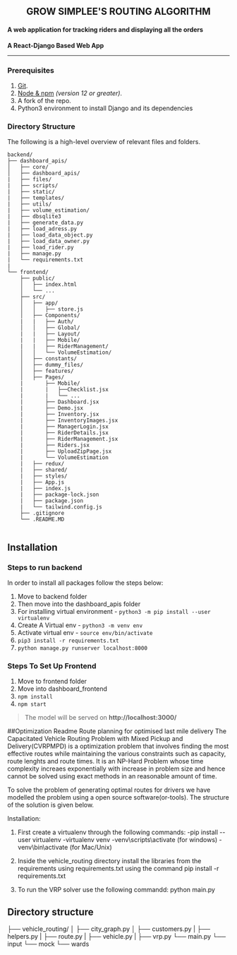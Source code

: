 
<h2 align="center">GROW SIMPLEE'S ROUTING ALGORITHM</h2>
<h4 align="left">A web application for tracking riders and displaying all the orders</h4>

**A React-Django Based  Web App**  

-------

### Prerequisites

1.  [Git](https://git-scm.com/downloads).
2.  [Node & npm](https://nodejs.org/en/download/) _(version 12 or greater)_.
3.  A fork of the repo.
4.  Python3 environment to install Django and its dependencies

### Directory Structure

The following is a high-level overview of relevant files and folders.

```
backend/
├── dashboard_apis/
│   ├── core/
│   ├── dashboard_apis/
|   ├── files/
|   ├── scripts/
|   ├── static/
|   ├── templates/
|   ├── utils/
|   ├── volume_estimation/
|   ├── dbsqlite3
|   ├── generate_data.py
|   ├── load_adress.py
|   ├── load_data_object.py
|   ├── load_data_owner.py
|   ├── load_rider.py
|   ├── manage.py 
|   └── requirements.txt
|
└── frontend/
    ├── public/
    │   ├── index.html
    │   └── ...
    ├── src/
    │   ├── app/
    │   │   ├── store.js
    │   ├── Components/
    |   |   ├── Auth/
    │   │   ├── Global/
    |   |   ├── Layout/
    |   |   ├── Mobile/
    |   |   ├── RiderManagement/
    │   │   └── VolumeEstimation/
    │   ├── constants/
    │   ├── dummy_files/
    │   ├── features/
    │   ├── Pages/
    |       ├── Mobile/
    |       |   ├──Checklist.jsx
    |       |   └── ...
    |       ├── Dashboard.jsx
    |       ├── Demo.jsx
    |       ├── Inventory.jsx
    |       ├── InventoryImages.jsx
    |       ├── ManagerLogin.jsx
    |       ├── RiderDetails.jsx
    |       ├── RiderManagement.jsx
    |       ├── Riders.jsx
    |       ├── UploadZipPage.jsx
    |       └── VolumeEstimation
    |   ├── redux/
    |   ├── shared/
    |   ├── styles/
    |   ├── App.js
    |   ├── index.js
    |   ├── package-lock.json
    |   ├── package.json
    |   └── tailwind.config.js
    ├── .gitignore
    └── .README.MD
       
```

## Installation

### Steps to run backend

In order to install all packages follow the steps below:

 1. Move to backend folder
 2. Then move into the dashboard_apis folder
 3. For installing virtual environment - `python3 -m pip install --user virtualenv`
 4. Create A Virtual env - `python3 -m venv env`
 5. Activate virtual env - `source env/bin/activate`
 6. `pip3 install -r requirements.txt`
 7. `python manage.py runserver localhost:8000`

### Steps To Set Up Frontend
 1. Move to frontend folder
 2. Move into dashboard_frontend
 3. `npm install`
 4. `npm start`




> The model will be served on **http://localhost:3000/**


##Optimization Readme
Route planning for optimised last mile delivery
The Capacitated Vehicle Routing Problem with Mixed Pickup and Delivery(CVRPMPD) is a optimization problem that involves finding the most effective routes while maintaining the various constraints such as capacity, route lenghts and route times. It is an NP-Hard Problem whose time complexity increaes exponentially with increase in problem size and hence cannot be solved using exact methods in an reasonable amount of time. 

To solve the problem of generating optimal routes for drivers we have modelled the problem using a open source software(or-tools). The structure of the solution is given below.

Installation:
1. First create a virtualenv through the following commands:
    -pip install --user virtualenv
    -virtualenv venv
    -venv\scripts\activate (for windows)
    -venv\bin\activate (for Mac/Unix)

2. Inside the vehicle_routing directory install the libraries from the requirements using requirements.txt using the command
    pip install -r requirements.txt

3. To run the VRP solver use the following commandd:
    python main.py

## Directory structure 

├── vehicle_routing/
│   ├── city_graph.py
│   ├── customers.py
|   ├── helpers.py
|   ├── route.py
|   ├── vehicle.py
|   ├── vrp.py
└── main.py
└── input
└── mock
└── wards
